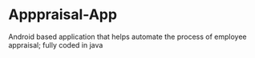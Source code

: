 # Apppraisal-App
Android based application that helps automate the process of employee appraisal;
fully coded in java
